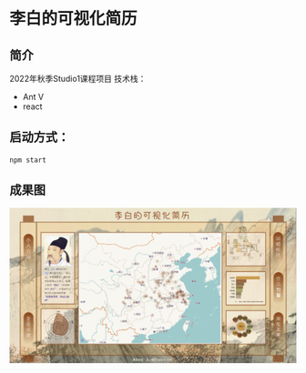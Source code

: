 # 李白的可视化简历
## 简介
2022年秋季Studio1课程项目
技术栈：
* Ant V
* react
## 启动方式：
```
npm start
```
## 成果图
![image-20221226192743803](/src/assets/demo.jpg)
